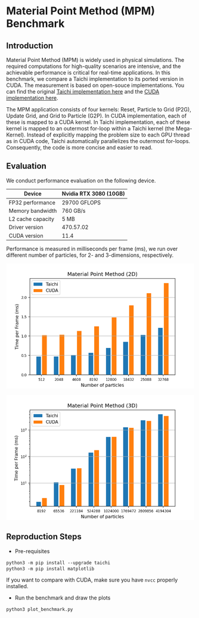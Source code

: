 # Material Point Method (MPM) Benchmark

## Introduction
Material Point Method (MPM) is widely used in physical simulations. The required 
computations for high-quality scenarios are intensive, and the achievable performance
is critical for real-time applications.
In this benchmark, we compare a Taichi implementation to its ported version in CUDA.
The measurement is based on open-souce implementations. You can find the
original [Taichi implementation
here](https://github.com/taichi-dev/taichi/blob/master/python/taichi/examples/simulation/mpm3d.py)
and the [CUDA implementation here](https://github.com/Aisk1436/mpm3d).

The MPM application consists of four kernels: Reset, Particle to Grid (P2G),
Update Grid, and Grid to Particle (G2P). In CUDA implementation, each of these
is mapped to a CUDA kernel. In Taichi implementation, each of these kernel is 
mapped to an outermost for-loop within a Taichi kernel (the Mega-Kernel).
Instead of explicitly mapping the problem size to each GPU thread as in CUDA
code, 
Taichi automatically parallelizes the outermost for-loops. Consequently, the code
is more concise and easier to read.

## Evaluation
We conduct performance evaluation on the following device.

|Device| Nvidia RTX 3080 (10GB)|
|-----|-----------------------|
|FP32 performance| 29700 GFLOPS|
|Memory bandwidth| 760 GB/s|
|L2 cache capacity| 5 MB|
|Driver version| 470.57.02|
|CUDA version| 11.4|

Performance is measured in milliseconds per frame (ms), we run over different
number of particles, for 2- and 3-dimensions, respectively.

<p align="center">
<img src="fig/bench_2d.png" width="560">
</p>

<p align="center">
<img src="fig/bench_3d.png" width="560">
</p>

## Reproduction Steps

* Pre-requisites
```shell
python3 -m pip install --upgrade taichi
python3 -m pip install matplotlib
```
If you want to compare with CUDA, make sure you have `nvcc` properly installed.

* Run the benchmark and draw the plots
```shell
python3 plot_benchmark.py
```

